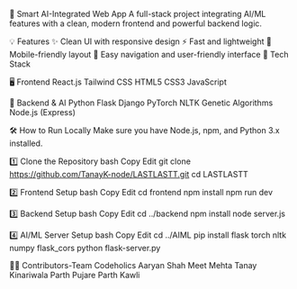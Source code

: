 🧠 Smart AI-Integrated Web App
A full-stack project integrating AI/ML features with a clean, modern frontend and powerful backend logic.

💡 Features
✨ Clean UI with responsive design
⚡ Fast and lightweight
📱 Mobile-friendly layout
🔗 Easy navigation and user-friendly interface
🚀 Tech Stack

🖥️ Frontend
React.js
Tailwind CSS
HTML5
CSS3
JavaScript

🧠 Backend & AI
Python
Flask
Django
PyTorch
NLTK
Genetic Algorithms
Node.js (Express)


🛠️ How to Run Locally
Make sure you have Node.js, npm, and Python 3.x installed.

1️⃣ Clone the Repository
bash
Copy
Edit
git clone https://github.com/TanayK-node/LASTLASTT.git
cd LASTLASTT

2️⃣ Frontend Setup
bash
Copy
Edit
cd frontend
npm install
npm run dev


3️⃣ Backend Setup
bash
Copy
Edit
cd ../backend
npm install
node server.js


4️⃣ AI/ML Server Setup
bash
Copy
Edit
cd ../AIML
pip install flask torch nltk numpy flask_cors
python flask-server.py


👨‍💻 Contributors-Team Codeholics
Aaryan Shah
Meet Mehta
Tanay Kinariwala
Parth Pujare
Parth Kawli
